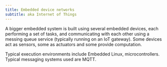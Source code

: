 ```yaml
---
title: Embedded device networks
subtitle: aka Internet of Things
---
```

A bigger embedded system is built using several embedded devices, each performing a set of tasks, and communicating with each other using a messing queue service (typically running on an IoT gateway). Some devices act as sensors, some as actuators and some provide computation.

Typical execution environments include Embedded Linux, microcontrollers. Typical messaging systems used are MQTT.
